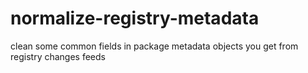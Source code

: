 # normalize-registry-metadata
clean some common fields in package metadata objects you get from registry changes feeds
